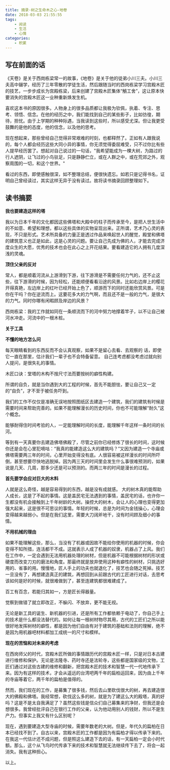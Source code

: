```yaml
---
title: 摘录·树之生命木之心-地卷
date: 2018-03-03 21:55:55
tags: 
    - 阅读
    - 生活
    - 心情
categories:
    - 积累 
---
```

## 写在前面的话
《天卷》是关于西岗栋梁常一的故事，《地卷》是关于他的徒弟小川三夫。小川三夫高中辍学，经历了三年零散的学徒生活，然后跟随当时的西岗栋梁学习宫殿木匠的技艺，一步步成长为宫殿栋梁，后来创建了宫殿木匠集体“鵤工舍”，这让原本快要消失的宫殿木匠这一业种重新焕发生机。

喜欢这本书的原因很多。人物身上的很多品质都让我极为钦佩，执着、专注、思考、领悟、信念。在他的经历之中，我们能找到自己的某些影子，比如彷徨，期待，担忧。由于上学期的种种际遇，当我读到这些时，所以感受尤深。但让我更受鼓舞的是他的态度，他的信念，以及他的思考。

现在想起来，那些曾经自己觉得非常艰难的时刻，也都释然了。正如有人跟我说的，每个人都会经历这些大同小异的事情，你无须觉得委屈难受，只不过你比有些人提早经历罢了。想起对自己说过的一句话，"我希望能成为一棵大树，为路过的行人遮阴，让飞过的小鸟驻足，只是静静伫立，或在人群之中，或在荒郊之外，观察周围的一切，和这个世界。"

看过的东西，即使感触很深，如不整理总结，便很快遗忘。如若只是记得书名，证明自己曾经读过，其实这样无异于没有读过。故将读书摘录回顾整理如下。

## 读书摘要

**我也要建造这样的塔**

我以为日本千年的文化都因这些佛塔和大殿中的柱子而传承至今，是把人世生活中的不如意、希望和理想，都以这些具体的实物呈现出来。正所谓，艺术乃心灵的表现，不只是形式。艺术所具备的力量正是透过作品来唤起世人的醒觉，殿堂和佛塔的建筑意义也正是如此，这是心灵的问题。要让自己先成为佛的人，才能去完成济度众生的大愿，优秀的技术也会在此心之上开花结果。要看建造它的人拥有几度深浅的灵魂。

**顶住父亲的反对**

常人，都是顺着河流从上游滑到下游，往下游滑是不需要任何力气的，还不止这些，往下游滑的时候，因为轻松，还能顺便看看沿途的风景。比如右边岸上的樱花开得真艳，左边岸上的红叶已经开始上色了，顺游而下的同时还能欣赏风景。可是你在干吗？你在逆流而上。这要花多大的力气啊，而且还不是一般的力气，是很大的力气。同时你哪有闲暇顾及岸边的风景？

西岗栋梁：我的工作就如同在一条顺流而下的河中努力地撑着竿子，以不让自己被河水冲走。河流中的一根木桩。

**关于工具**

**不懂的地方怎么问**

每天眼睛看到的东西反而不会认真观察，如果不是留心去看、去观察的 话，即使它一直在那里，估计我们一辈子也不会特备留意。
自己连考虑都没考虑过就向别人提问，是很失礼的事情。

木匠口诀：堂塔的木构不按尺寸法而要按树的癖性构建。

所谓的自负，就是当你遇到大的工程的时候，首先不能胆怯，要让自己又一定的“自负”，才不至于被任务吓到。

我们的工作不仅仅是准确无误地按照图纸区去建造一个建筑，我们的建筑有时候是需要时间来帮助完善的。如果不能理解漫长的历史时间，你也不可能理解“耐久”这个概念。

能够耐得住时间考验的人，一定能理解时间的长度，能理解千年这样一条时间的长河。

等到有一天真要你去建造佛塔佛殿了，尽管之前你已经修炼了很长的时间，这时候你还是会在心里犯嘀咕：“我真的能建造这么大的建筑吗？”又因为建造一个寺庙或佛塔需要两三年的时间，心里开始变得没有底。人很容易被这样漫长的时间所吓倒，甚至想要尽快地逃脱掉。因为两三天的时间里会发生什么事很难预测的，如果说是几天、几周，那多少还是可以预测的。而两三年的时间是漫长的过程。

**首先要学会应对巨大的木料**

人就是这么奇怪，越是容易得到的东西，越是没有成就感。
大的树木真的能帮助人成长，这是了不起的事情。这是盖民宅无法遇到的事情，盖民宅的话，也许你一生都没有机会接触到上千年树龄的大树。操控大的树木，会让人的心理也变得更加强大起来，这是很不可思议的事情。年轻的时候，总是为时间为金钱操心，心理会变得越来越弱小。但是在我们这里，需要大刀阔斧地干，没有时间顾及细小的事情。

**不用机械的理由**

如果不能理解这些，那么，当没有了机器或因故不能给你使用的机器的时候，你会变得不知所措，连活都干不成。这就表示人成了机器的奴隶，机器占了上风。我们在工作中，一定会遇到无法用机器处理的树材，但是机器不可能根据树材的形状或硬度而改变刀刃的磨法和角度。那最终就是放弃使用这种有癖性的树材，只挑选好用的、省事的用。慢慢地，匠人手上的功夫也就退化了，技艺也会随之死掉。技艺一旦没有了，再想建造真正的建筑，再想回到从前跟古代的工匠进行对话，去思考该如何是好的时候，就很难做到了，甚至连建筑都很难建成了。

百工有百念，若能归其如一，方是匠长得器量。

觉察到做错了就立即改正，不躲闪、不放弃，更不能无视。

无论是新工具的诞生、新机器的引进，还是所有工作都依赖于电动了，你自己手上的技术是什么都没法替代的。如何让每一根树材物尽其用，古代的工匠们之所以能很好地发挥树材的癖性，都是因为他们自由有对于建筑的基础和法则的理解，绝不是因为用机器吧材料都加工成统一的尺寸和模样。

**现在的苦恼和对未来的考虑**

在西岗师父的时代，宫殿木匠所做的事情跟历代的宫殿木匠一样，只是对日本古建进行维修和保护。无论是法隆寺、药时寺还是法轮寺，这些都是国家级的文物，工匠们通过对这些古建的维修和翻新，把宫殿木匠的技术和智慧一代一代地传承下来。因为有这样的技术，才会从遥远的台湾吧两千年的扁柏运回来，因为由上千年的寺庙等着它，两千年的扁柏是值得的。

然而，我们现在的工作，是募集了很多钱，然后去山里砍伐很大的树，再去建造很大的佛殿和佛塔。我经常想，砍伐这么多的树，就是为了建这么大的殿塔，真的好吗？这是不是太自我满足了？虽然这些钱是信众们自己募集来的净财，但我还是会想很多。我曾经批评自己在银行工作的父亲，认为他动用别人的钱财，所以不是生产力。但事实上我又有什么区别呢？

现在，遇到要建造大型寺庙的时候，需要年数老的大树。但是，年代久的扁柏在日本已经找不到了。自古以来，宫殿木匠的工作都是因为有扁柏才得以传承下来的。在我这一代估计还不成问题，但是照这么建造下去的话，有一天扁柏一定会小时代额。那么，这个从飞鸟时代传承下来的技术和智慧就无法继续传下去了，将会一起消失。我有这种担心。

以上。